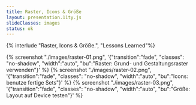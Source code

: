 ```yaml
---
title: Raster, Icons & Größe
layout: presentation.11ty.js
slideClasses: images
status: ok
---
```


{% interlude "Raster, Icons & Größe.", "Lessons Learned"%}

{% screenshot "./images/raster-01.png", '{"transition":"fade", "classes": "no-shadow", "width":"auto", "bu":"Raster: Grund- und Gestaltungsraster verwenden"}' %}
{% screenshot "./images/raster-02.png", '{"transition":"fade", "classes": "no-shadow", "width":"auto", "bu":"Icons: benutze fertige Sets"}' %}
{% screenshot "./images/raster-03.png", '{"transition":"fade", "classes": "no-shadow", "width":"auto", "bu":"Größe: Layout auf Device testen"}' %}


